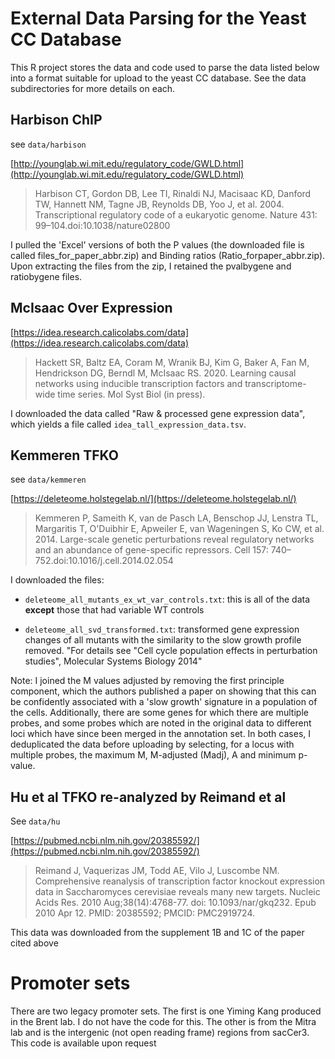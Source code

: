 # External Data Parsing for the Yeast CC Database

This R project stores the data and code used to parse the data listed below
into a format suitable for upload to the yeast CC database. See the data
subdirectories for more details on each.

## Harbison ChIP

see `data/harbison`

[http://younglab.wi.mit.edu/regulatory_code/GWLD.html](http://younglab.wi.mit.edu/regulatory_code/GWLD.html)

> Harbison CT, Gordon DB, Lee TI, Rinaldi NJ, Macisaac KD, Danford TW, Hannett NM, Tagne JB, Reynolds DB, Yoo J, et al. 2004. Transcriptional regulatory code of a eukaryotic genome. Nature 431: 99–104.doi:10.1038/nature02800

I pulled the 'Excel' versions of both the P values 
(the downloaded file is called files_for_paper_abbr.zip)
and Binding ratios (Ratio_forpaper_abbr.zip). Upon
extracting the files from the zip, I retained the pvalbygene
and ratiobygene files.

## McIsaac Over Expression

[https://idea.research.calicolabs.com/data](https://idea.research.calicolabs.com/data)

> Hackett SR, Baltz EA, Coram M, Wranik BJ, Kim G, Baker A, Fan M, Hendrickson DG, Berndl M, McIsaac RS. 2020. Learning causal networks using inducible transcription factors and transcriptome-wide time series. Mol Syst Biol (in press).

I downloaded the data called "Raw & processed gene expression data", which
yields a file called `idea_tall_expression_data.tsv`.

## Kemmeren TFKO

see `data/kemmeren`

[https://deleteome.holstegelab.nl/](https://deleteome.holstegelab.nl/)

> Kemmeren P, Sameith K, van de Pasch LA, Benschop JJ, Lenstra TL, Margaritis T, O'Duibhir E, Apweiler E, van Wageningen S, Ko CW, et al. 2014. Large-scale genetic perturbations reveal regulatory networks and an abundance of gene-specific repressors. Cell 157: 740–752.doi:10.1016/j.cell.2014.02.054

I downloaded the files:

- `deleteome_all_mutants_ex_wt_var_controls.txt`: this is all of the data __except__ those that had variable WT controls

- `deleteome_all_svd_transformed.txt`: transformed gene expression changes of all mutants with the similarity to the slow 
growth profile removed. "For details see "Cell cycle population effects in perturbation studies", Molecular Systems Biology 2014"

Note: I joined the M values adjusted by removing the first principle component,
which the authors published a paper on showing that this can be confidently
associated with a 'slow growth' signature in a population of the cells.
Additionally, there are some genes for which there are multiple probes, and 
some probes which are noted in the original data to different loci which have
since been merged in the annotation set. In both cases, I deduplicated the data
before uploading by selecting, for a locus with multiple probes, the maximum M,
M-adjusted (Madj), A and minimum p-value.


## Hu et al TFKO re-analyzed by Reimand et al

See `data/hu`

[https://pubmed.ncbi.nlm.nih.gov/20385592/](https://pubmed.ncbi.nlm.nih.gov/20385592/)

> Reimand J, Vaquerizas JM, Todd AE, Vilo J, Luscombe NM. Comprehensive reanalysis of transcription factor knockout expression data in Saccharomyces cerevisiae reveals many new targets. Nucleic Acids Res. 2010 Aug;38(14):4768-77. doi: 10.1093/nar/gkq232. Epub 2010 Apr 12. PMID: 20385592; PMCID: PMC2919724.

This data was downloaded from the supplement 1B and 1C of the paper cited above

# Promoter sets

There are two legacy promoter sets. The first is one Yiming Kang produced in
the Brent lab. I do not have the code for this. The other is from the Mitra
lab and is the intergenic (not open reading frame) regions from sacCer3. This
code is available upon request
